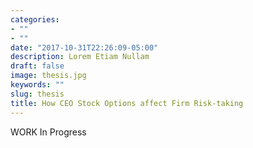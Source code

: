 ```yaml
---
categories:
- ""
- ""
date: "2017-10-31T22:26:09-05:00"
description: Lorem Etiam Nullam
draft: false
image: thesis.jpg
keywords: ""
slug: thesis
title: How CEO Stock Options affect Firm Risk-taking
---
```


WORK In Progress